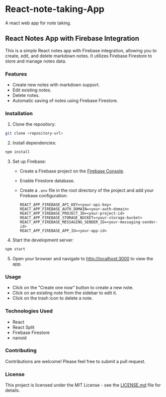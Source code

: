 # React-note-taking-App

A react web app for note taking.

## React Notes App with Firebase Integration

This is a simple React notes app with Firebase integration, allowing you to create, edit, and delete markdown notes. It utilizes Firebase Firestore to store and manage notes data.

### Features

- Create new notes with markdown support.
- Edit existing notes.
- Delete notes.
- Automatic saving of notes using Firebase Firestore.

### Installation

1. Clone the repository:

```bash
git clone <repository-url>
```

2. Install dependencies:

```bash
npm install
```

3. Set up Firebase:

   - Create a Firebase project on the [Firebase Console](https://console.firebase.google.com/).
   - Enable Firestore database.
   - Create a `.env` file in the root directory of the project and add your Firebase configuration:

     ```
     REACT_APP_FIREBASE_API_KEY=<your-api-key>
     REACT_APP_FIREBASE_AUTH_DOMAIN=<your-auth-domain>
     REACT_APP_FIREBASE_PROJECT_ID=<your-project-id>
     REACT_APP_FIREBASE_STORAGE_BUCKET=<your-storage-bucket>
     REACT_APP_FIREBASE_MESSAGING_SENDER_ID=<your-messaging-sender-id>
     REACT_APP_FIREBASE_APP_ID=<your-app-id>
     ```

4. Start the development server:

```bash
npm start
```

5. Open your browser and navigate to [http://localhost:3000](http://localhost:3000) to view the app.

### Usage

- Click on the "Create one now" button to create a new note.
- Click on an existing note from the sidebar to edit it.
- Click on the trash icon to delete a note.

### Technologies Used

- React
- React Split
- Firebase Firestore
- nanoid

### Contributing

Contributions are welcome! Please feel free to submit a pull request.

### License

This project is licensed under the MIT License - see the [LICENSE.md](LICENSE.md) file for details.
